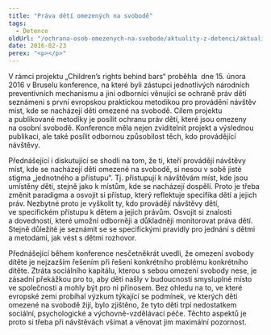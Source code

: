 ```yaml
---
title: "Práva dětí omezených na svobodě"
tags:
  - Detence
oldUrl: "/ochrana-osob-omezenych-na-svobode/aktuality-z-detenci/aktuality-z-detenci-2016/prava-deti-omezenych-na-svobode/"
date: 2016-02-23
perex: "<p></p>"
---
```


<!-- imported from the old website -->

<p>V rámci projektu „Children’s rights behind bars“ proběhla  dne 15. února 2016 v Bruselu konference, na které byli zástupci jednotlivých národních preventivních mechanismu a jiní odborníci věnující se ochraně práv dětí seznámeni s první evropskou praktickou metodikou pro provádění návštěv míst, kde se nacházejí děti omezené na svobodě. Cílem projektu a publikované metodiky je posílit ochranu práv dětí, které jsou omezeny na osobní svobodě. Konference měla nejen zviditelnit projekt a výslednou publikaci, ale také posílit odbornou způsobilost těch, kdo provádějící návštěvy. </p> <p>Přednášející i diskutující se shodli na tom, že ti, kteří provádějí návštěvy míst, kde se nacházejí děti omezené na svobodě, si nesou v sobě jisté stigma „jednotného a přístupu“. Tj. přistupují k návštěvám míst, kde jsou umístěny děti, stejně jako k místům, kde se nacházejí dospělí. Proto je třeba změnit paradigma a osvojit si přístup, který reflektuje specifika dětí a jejich práv. Nezbytné proto je vyškolit ty, kdo provádějí návštěvy dětí, ve specifickém přístupu k dětem a jejich právům. Osvojit si znalosti a dovednosti, které umožní odborněji a důkladněji monitorovat práva dětí. Stejně důležité je seznámit se se specifickými pravidly pro jednání s dětmi a metodami, jak vést s dětmi rozhovor. </p><p> Přednášející během konference nesčetněkrát uvedli, že omezení svobody dítěte je nejzazším řešením při řešení konkrétního problému konkrétního dítěte. Ztráta sociálního kapitálu, kterou s sebou omezení svobody nese, je zásadní překážkou pro to, aby děti našly v budoucnosti smysluplné místo ve společnosti a mohly být pro ni přínosem. Bez ohledu na to, ve které evropské zemi probíhal výzkum týkající se podmínek, ve kterých děti omezené na svobodě žijí, bylo zjištěno, že tyto děti trpí nedostatkem sociální, psychologické a výchovně-vzdělávací péče. Těchto aspektů je proto si třeba při návštěvách všímat a věnovat jim maximální pozornost<a name="_GoBack"></a>.</p>
